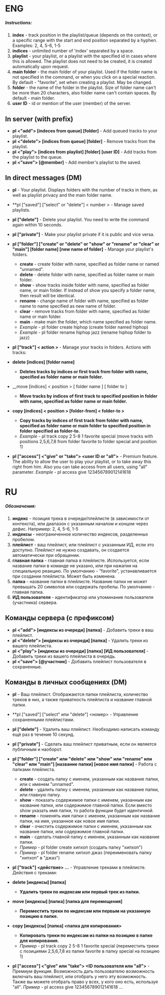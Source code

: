 # ENG

##### Instructions:
1. **index** - track position in the playlist/queue (depends on the context), or a specific range with the start and end position separated by a hyphen. Examples: 2, 4, 5-6, 1-5
2. **indices** - unlimited number of 'index' separated by a space.
3. **playlist** - your playlist, or a playlist with the specified id in cases where this is allowed. 
The playlist does not need to be created, it is created automatically upon request.
4. **main folder** - the main folder of your playlist. Used if the folder name is not specified in the command, or when you click on a special reaction.
By default - "favorite", set when creating a playlist. May be changed.
5. **folder** - the name of the folder in the playlist. Size of folder name can't be more than 20 characters, also folder name can't contain spaces. By default - main folder.
6. **user ID** - id or mention of the user (member) of the server.

## In server (with prefix)
* **pl <"add"> [indeces from queue] [folder]** - Add queued tracks to your playlist.
* **pl <"delete"> [indices from queue] [folder]** - Remove tracks from the playlist.
* **pl <"play"> [indices from playlist] [folder] [user ID]** - Add tracks from the playlist to the queue.
* **pl <"save"> [@member]** - Add member's playlist to the saved.

## In direct messages (DM)
* **pl** - Your playlist. Displays folders with the number of tracks in them, as well as playlist privacy and the main folder name.
* **pl ["saved"] ["select" or "delete"] < number > - Manage saved playlists.
* **pl ["delete"]** - Delete your playlist. You need to write the command again within 10 seconds. 
* **pl ["private"]** - Make your playlist private if it is public and vice versa.
* **pl ["folder"] ["create" or "delete" or "show" or "rename" or "clear" or "main"] [folder name] [new name of folder]** - Manage your playlist's folders.
  * **create** - сreate folder with name, specified as folder name or named "unnamed". 
  * **delete** - delete folder with name, specified as folder name or main folder.
  * **show** - show tracks inside folder with name, specified as folder name, or main folder. If instead of show you specify a folder name, then result will be identical.
  * **rename** - change name of folder with name, specified as folder name to name specified as new name of folder.
  * **clear** - remove tracks from folder with name, specified as folder name or main folder.
  * **main** - make main the folder, which name specified as folder name.
  * *Example* - pl folder create hiphop (create folder named hiphop)
  * *Example* - pl folder rename hiphop jazz (rename hiphop folder to jazz)
  
* **pl ["track"] < action >** - Manage your tracks in folders. Actions with tracks:
 * **delete [indices] [folder name]**
    * **Deletes tracks by indices or first track from folder with name, specified as folder name or main folder.**
 * __move [indices] < position > [ folder name ] [ folder to ]
    * __Move tracks by indices of first track to specified position in folder with name, specified as folder name or main folder.__
 * __copy [indices] < position > [folder-from] < folder-to >__
    * __Copy tracks by indices of first track from folder with name, specified as folder name or main folder to specified position in folder specified as folder-to.__
    * *Example* - pl track copy 2 5-8 1 favorite special (move tracks with positions 2,5,6,7,8 from folder favorite to folder special and position 1)
* **pl ["access"] <"give" or "take"> <user ID or "all">** - Premium feature. The ability to allow the user to play your playlist, or to take away this right from him. Also you can take access from all users, using "all" parameter. *Example* - pl access give 123456789012141618


# RU

##### Обозначения:
1. **индекс** - позиция трека в очереди/плейлисте (в зависимости от контекста), или диапазон с указанным началом и концом через дефис. Например: 2, 4, 5-6, 1-5
2. **индексы** - неограниченное количество индексов, разделенных пробелом.
3. **плейлист** - ваш плейлист, или плейлист с указанным ИД, если это доступно. 
Плейлист не нужно создавать, он создается автоматически при обращении.
4. **главная папка** - главная папка в плейлисте. Используется, если название папки в команде не указано, или при нажатии на специальную реакцию. 
По умолчанию - "favorite", устанавливается при создании плейлиста. Может быть изменена.
5. **папка** - название папки в плейлисте. Название папки не может превышать 20 символов или содержать пробелы. По умолчанию - главная папка.
6. **ИД пользователя** - идентификатор или упоминание пользователя (участника) сервера.

## Команды сервера (с префиксом)
* **pl <"add"> [индексы из очереди] [папка]** - Добавить треки в ваш плейлист.
* **pl <"delete"> [индексы из очереди] [папка]** - Удалить треки из вашего плейлиста.
* **pl <"play"> [индексы из очереди] [папка] [ИД пользователя]** - Добавить треки из вашего плейлиста в очередь.
* **pl <"save"> [@участник]** - Добавить плейлист пользователя в сохраненные.

## Команды в личных сообщениях (DM)
* **pl** - Ваш плейлист. Отображаются папки плейлиста, количество треков в них, а также приватность плейлиста и название главной папки.
* **pl ["saved"] ["select" или "delete"] <номер> - Управление сохраненными плейлистами.
* **pl ["delete"]** - Удалить ваш плейлист. Необходимо написать команду ещё раз в течение 10 секунд.
* **pl ["private"]** - Сделать ваш плейлист приватным, если он является публичным и наоборот.
* **pl ["folder"] ["create" или "delete" или "show" или "rename" или "clear" или "main"] [название папки] [новое имя папки]** - Работа с папками плейлиста. 
  * **create** - создать папку с именем, указанным как название папки, или с именем "unnamed". 
  * **delete** - удалить папку с именем, указанным как название папки, или главную папку.
  * **show** - показать содержимое папки с именем, указанным как название папки, или содержимое главной папки. Если вместо show указать имя папки, то работа функции будет идентичной.
  * **rename** - поменять имя папки с именем, указанным как название папки, на имя, указанное как новое имя папки.
  * **clear** - очистить содержимое папки с именем, указанным как название папки, или содержимое главной папки.
  * **main** - сделать главной папку с именем, указанным как название папки.
  * *Пример* - pl folder create хипхоп (создать папку "хипхоп")
  * *Пример* - pl folder rename хипхоп джаз (переименовать папку "хипхоп" в "джаз")
  
 * **pl ["track"] <действие> ...** - Управление треками в плейлисте. Действия с треками:
  * **delete [индексы] [папка]**
    * **Удалить треки по индексам или первый трек из папки.**
  * **move [индексы] <position> [папка] [папка для перемещения]**
    * **Переместить треки по индексам или первым на указанную позицию в папке.**
  * **copy [индексы] <position> [папка] <папка для копирования>**
    * **Копировать треки по индексам из папки на позицию в папке для копирования.**
    * *Пример* - pl track copy 2 5-8 1 favorite special (переместить треки с позициями 2,5,6,7,8 из папки favorite в папку special на позицию 1)
* **pl ["access"] <"give" или "take"> <ID пользователя или "all">** - Премиум функция. Возможность дать пользователю возможность включать ваш плейлист, или отобрать у него эту возможность. Также вы можете отобрать право у всех, у кого оно есть, используя "all". *Пример* - pl access give 123456789012141618
...
